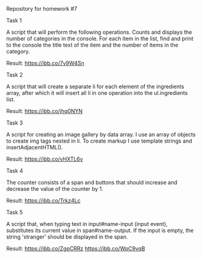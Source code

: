 Repository for homework #7

Task 1

A script that will perform the following operations.
Counts and displays the number of categories in the console.
For each item in the list, find and print to the console the title text of the item and the number of items in the category.

Result:
https://ibb.co/7v9W4Sn

Task 2

A script that will create a separate li for each element of the ingredients array, after which it will insert all li in one operation into the ul.ingredients list.

Result:
https://ibb.co/jhq0NYN

Task 3

A script for creating an image gallery by data array.
I use an array of objects to create img tags nested in li. To create markup I use template strings and insertAdjacentHTML().

Result:
https://ibb.co/vHXTL6v

Task 4

The counter consists of a span and buttons that should increase and decrease the value of the counter by 1.

Result:
https://ibb.co/Trkz4Lc

Task 5

A script that, when typing text in input#name-input (input event), substitutes its current value in span#name-output. If the input is empty, the string 'stranger' should be displayed in the span.

Result:
https://ibb.co/ZgpCRRz
https://ibb.co/WpC9vqB
